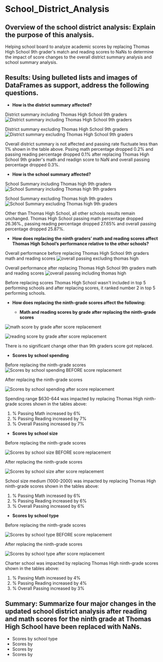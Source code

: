 # School_District_Analysis

## Overview of the school district analysis: Explain the purpose of this analysis.

Helping school board to analyze academic scores by replacing Thomas High School 9th grader's match and reading scores to NaNs to determine the impact of score changes to the overall district summary analysis and school summary analysis.

## Results: Using bulleted lists and images of DataFrames as support, address the following questions.

* **How is the district summary affected?**

District summary including Thomas High School 9th graders
![District summary including Thomas High School 9th graders](https://github.com/emmagao1/School_District_Analysis/blob/master/district%20summary%20including%20thomas%20high.PNG)

District summary excluding Thomas High School 9th graders
![District summary excluding Thomas High School 9th graders](https://github.com/emmagao1/School_District_Analysis/blob/master/district%20summary%20excluding%20thomas%20high.PNG)

Overall district summary is not affected and passing rate fluctuate less than 1% shown in the table above. Pssing math percentage dropped 0.2% and passing reading percentage dropped 0.1% after replacing Thomas High School 9th grader's math and readign score to NaN and overall passing percentage dropped 0.3%.

* **How is the school summary affected?**

School Summary including Thomas high 9th graders
![School Summary including Thomas high 9th graders](https://github.com/emmagao1/School_District_Analysis/blob/master/School%20Summary%20including%20Thomas%20high%209th%20graders.PNG)

School Summary excluding Thomas high 9th graders
![School Summary excluding Thomas high 9th graders](https://github.com/emmagao1/School_District_Analysis/blob/master/School%20Summary%20excluding%20Thomas%20high%209th%20graders.PNG)

Other than Thomas High School, all other schools results remain unchanged. Thomas High School passing math percentage dropped 26.36%., passing reading percentage dropped 27.65% and overall passing percentage dropped 25.87%. 

* **How does replacing the ninth graders’ math and reading scores affect Thomas High School’s performance relative to the other schools?**

Overall performance before replacing Thomas High School 9th graders math and reading scores
![overall passing excluding thomas high](https://github.com/emmagao1/School_District_Analysis/blob/master/overall%20passing%20excluding%20thomas%20high.PNG)


Overall performance after replacing Thomas High School 9th graders math and reading scores
![overall passing including thomas high](https://github.com/emmagao1/School_District_Analysis/blob/master/overall%20passing%20including%20thomas%20high%20after%20score%20replacement.PNG)

Before replacing scores Thomas High School wasn't included in top 5 performing schools and after replacing scores, it ranked number 2 in top 5 performing schools.

* **How does replacing the ninth-grade scores affect the following:**

  - **Math and reading scores by grade after replacing the ninth-grade scores**

![math score by grade after score replacement](https://github.com/emmagao1/School_District_Analysis/blob/master/Math%20score%20by%20grade%20after%20thomas%20score%20replacement.PNG)

![reading score by grade after score replacement](https://github.com/emmagao1/School_District_Analysis/blob/master/Reading%20score%20by%20grade%20after%20thomas%20score%20replacement.PNG)
 
There is no significant change other than 9th graders score got replaced.

 - **Scores by school spending**

Before replacing the ninth-grade scores
![Scores by school spending BEFORE score replacement](https://github.com/emmagao1/School_District_Analysis/blob/master/school%20spending%20scores%20BEFORE%20thomas%20high%20replacement.PNG)

After replacing the ninth-grade scores
 
![Scores by school spending after score replacement](https://github.com/emmagao1/School_District_Analysis/blob/master/school%20spending%20scores%20after%20thomas%20high%20replacement.PNG)

Spending range $630-644 was impacted by replacing Thomas High ninth-grade scores shown in the tables above:

  1. % Passing Math increased by 6%
  2. % Passing Reading increased by 7%
  3. % Overall Passing increased by 7%

 - **Scores by school size** 
 
Before replacing the ninth-grade scores
 
![Scores by school size BEFORE score replacement](https://github.com/emmagao1/School_District_Analysis/blob/master/school%20size%20scores%20BEFORE%20thomas%20high%20replacement.PNG)

After replacing the ninth-grade scores

![Scores by school size after score replacement](https://github.com/emmagao1/School_District_Analysis/blob/master/school%20size%20scores%20after%20thomas%20high%20replacement.PNG)
 
School size medium (1000-2000) was impacted by replacing Thomas High ninth-grade scores shown in the tables above:

 1. % Passing Math increased by 6%
 2. % Passing Reading increased by 6%
 3. % Overall Passing increased by 6%
 
  - **Scores by school type** 
  
Before replacing the ninth-grade scores
  
![Scores by school type BEFORE score replacement](https://github.com/emmagao1/School_District_Analysis/blob/master/school%20type%20scores%20BEFORE%20thomas%20high%20replacement.PNG)

After replacing the ninth-grade scores

![Scores by school type after score replacement](https://github.com/emmagao1/School_District_Analysis/blob/master/school%20type%20scores%20after%20thomas%20high%20replacement.PNG)

Charter school was impacted by replacing Thomas High ninth-grade scores shown in the tables above:

  1. % Passing Math increased by 4%
  2. % Passing Reading increased by 4%
  3. % Overall Passing increased by 3%

## Summary: Summarize four major changes in the updated school district analysis after reading and math scores for the ninth grade at Thomas High School have been replaced with NaNs.

  - Scores by school type
  - Scores by 
  - Scores by 
  - Scores by 
